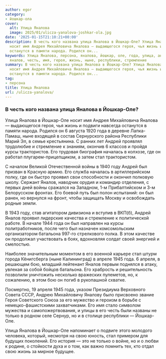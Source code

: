 ```yaml
---
author: egor
category:
- йошкар-ола
cover:
  alt: Улица Яналова
  image: 2025/01/ulicza-yanalova-joshkar-ola.jpg
date: '2025-01-15T21:10:21+00:00'
description: В честь кого названа улица Яналова в Йошкар-Оле? Улица Яналова в Йошкар-Оле
  носит имя Андрея Михайловича Яналова — выдающегося героя, чья жизнь и подвиги навсегда
  останутся в памяти народа. Родился он...
keywords: Улица Яналова, персона, яналова, йошкар, оле, года, улица, андрей, стал,
  яналов, честь, имя, героя, жизнь, ныне, республики, стремление
summary: В честь кого названа улица Яналова в Йошкар-Оле? Улица Яналова в Йошкар-Оле
  носит имя Андрея Михайловича Яналова — выдающегося героя, чья жизнь и подвиги навсегда
  останутся в памяти народа. Родился он...
tag:
- персона
title: Улица Яналова
url: /ulicza-yanalova/
---
```


### В честь кого названа улица Яналова в Йошкар-Оле?

Улица Яналова в Йошкар-Оле носит имя Андрея Михайловича Яналова — выдающегося героя, чья жизнь и подвиги навсегда останутся в памяти народа. Родился он 6 августа 1920 года в деревне Лапка-Памаш, ныне входящей в состав Сернурского района Республики Марий Эл, в семье крестьянина. С ранних лет Андрей проявлял трудолюбие и стремление к знаниям, окончив 6 классов и пройдя курсы трактористов. Его трудовая биография началась в колхозе, где он работал плугарем-прицепщиком, а затем стал трактористом.

С началом Великой Отечественной войны в 1940 году Андрей был призван в Красную армию. Его служба началась в артиллерийском полку, где он быстро проявил свои способности и окончил полковую школу. Сержант Яналов, наводчик орудия и командир отделения, с первых дней войны сражался на Западном, 1-м Прибалтийском и 3-м Белорусском фронтах. Его боевой путь был полон испытаний: он был ранен, но вернулся на фронт, чтобы защищать Москву и освобождать родные земли.

В 1943 году, став агитатором дивизиона и вступив в ВКП(б), Андрей Яналов проявил лидерские качества и стремление к политической работе. В начале 1944 года он был направлен на курсы политработников, после чего был назначен комсомольским организатором батальона 997-го стрелкового полка. В этом качестве он продолжал участвовать в боях, вдохновляя солдат своей энергией и смелостью.

Наиболее значительным моментом в его военной карьере стал штурм города Кёнигсберга (ныне Калининград) в апреле 1945 года. 6 апреля, в решающем бою, младший лейтенант Яналов первым поднялся в атаку, увлекая за собой бойцов батальона. Его храбрость и решительность позволили уничтожить несколько вражеских пулеметов, но, к сожалению, в этом бою он погиб в рукопашной схватке.

Посмертно, 19 апреля 1945 года, указом Президиума Верховного Совета СССР, Андрею Михайловичу Яналову было присвоено звание Героя Советского Союза за его мужество и героизм в борьбе с немецко-фашистскими захватчиками. Его имя стало символом мужества и самопожертвования, и улицы в его честь были названы не только в родном селе Сернур, но и в столице республики — Йошкар-Оле.

Улица Яналова в Йошкар-Оле напоминает о подвиге этого молодого человека, который, несмотря на свою юность, стал примером для будущих поколений. Его история — это не только о войне, но и о любви к родине, о стойкости духа и о том, как важно помнить тех, кто отдал свою жизнь за мирное будущее.